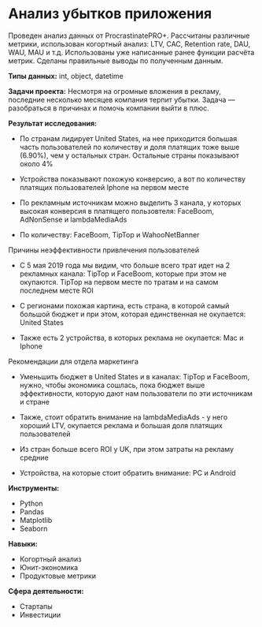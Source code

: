 # Анализ убытков приложения

Проведен анализ данных от ProcrastinatePRO+.
Рассчитаны различные метрики, использован когортный анализ: LTV, CAC, Retention rate, DAU, WAU, MAU и т.д. Использованы уже написанные ранее функции расчёта метрик. Сделаны правильные выводы по полученным данным.

**Типы данных:** int, object, datetime

**Задачи проекта:**
Несмотря на огромные вложения в рекламу, последние несколько месяцев компания терпит убытки. Задача — разобраться в причинах и помочь компании выйти в плюс.  

**Результат исследования:**  

* По странам лидирует United States, на нее приходится большая часть пользователей по количеству и доля платящих тоже выше (6.90%), чем у остальных стран. Остальные страны показывают около 4%

* Устройства показывают похожую конверсию, а вот по количеству платящих пользователей Iphone на первом месте

* По рекламным источникам можно выделить 3 канала, у которых высокая конверсия в платящего пользовтеля: FaceBoom, AdNonSense и lambdaMediaAds

* По количеству: FaceBoom, TipTop и WahooNetBanner

Причины неэффективности привлечения пользователей  

* С 5 мая 2019 года мы видим, что больше всего трат идет на 2 рекламных канала: TipTop и FaceBoom, которые при этом не окупаются. TipTop на первом месте по тратам и на самом последнем месте ROI

* C регионами похожая картина, есть страна, в которой самый большой бюджет и при этом, которая единственная не окупается: United States

* Также есть 2 устройства, в которых реклама не окупается: Mac и Iphone


Рекомендации для отдела маркетинга

* Уменьшить бюджет в United States и в каналах: TipTop и FaceBoom, нужно, чтобы экономика сошлась, пока бюджет выше эффективности, которую дают нам пользователи по эти источникам и стране

* Также, стоит обратить внимание на lambdaMediaAds - у него хороший LTV, окупается реклама и большая доля платящих пользователей

* Из стран больше всего ROI у UK, при этом затраты на рекламу средние

* Устройства, на которые стоит обратить внимание: PC и Android

**Инструменты:**
- Python
- Pandas
- Matplotlib
- Seaborn

**Навыки:**  

- Когортный анализ
- Юнит-экономика
- Продуктовые метрики

**Сфера деятельности:**
- Стартапы
- Инвестиции
